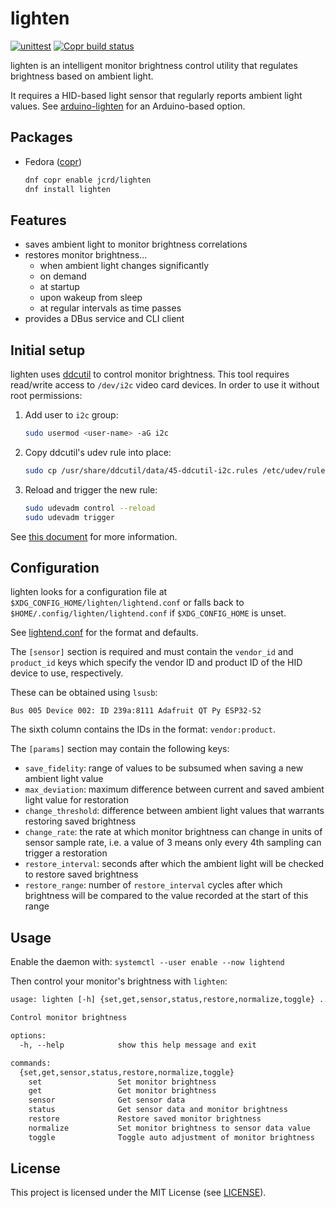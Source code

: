 # lighten

[![unittest](https://github.com/jcrd/lighten/actions/workflows/unittest.yml/badge.svg)](https://github.com/jcrd/lighten/actions/workflows/unittest.yml)
[![Copr build status](https://copr.fedorainfracloud.org/coprs/jcrd/lighten/package/lighten/status_image/last_build.png)](https://copr.fedorainfracloud.org/coprs/jcrd/lighten/package/lighten/)

lighten is an intelligent monitor brightness control utility that regulates
brightness based on ambient light.

It requires a HID-based light sensor that regularly reports ambient light values.
See [arduino-lighten][arduino-lighten] for an Arduino-based option.

[arduino-lighten]: https://github.com/jcrd/arduino-lighten

## Packages

- Fedora ([copr][copr])

  ```sh
  dnf copr enable jcrd/lighten
  dnf install lighten
  ```

[copr]: https://copr.fedorainfracloud.org/coprs/jcrd/lighten/

## Features

- saves ambient light to monitor brightness correlations
- restores monitor brightness...
  - when ambient light changes significantly
  - on demand
  - at startup
  - upon wakeup from sleep
  - at regular intervals as time passes
- provides a DBus service and CLI client

## Initial setup

lighten uses [ddcutil][ddcutil] to control monitor brightness.
This tool requires read/write access to `/dev/i2c` video card devices. In order to use it without root permissions:

1. Add user to `i2c` group:

    ```sh
    sudo usermod <user-name> -aG i2c
    ```

2. Copy ddcutil's udev rule into place:

    ```sh
    sudo cp /usr/share/ddcutil/data/45-ddcutil-i2c.rules /etc/udev/rules.d
    ```

3. Reload and trigger the new rule:

    ```sh
    sudo udevadm control --reload
    sudo udevadm trigger
    ```

See [this document][i2cperm] for more information.

[ddcutil]: https://www.ddcutil.com/
[i2cperm]: https://www.ddcutil.com/i2c_permissions/

## Configuration

lighten looks for a configuration file at
`$XDG_CONFIG_HOME/lighten/lightend.conf` or falls back to
`$HOME/.config/lighten/lightend.conf` if `$XDG_CONFIG_HOME` is unset.

See [lightend.conf](lightend.conf) for the format and defaults.

The `[sensor]` section is required and must contain the `vendor_id` and
`product_id` keys which specify the vendor ID and product ID of the HID device
to use, respectively.

These can be obtained using `lsusb`:

```
Bus 005 Device 002: ID 239a:8111 Adafruit QT Py ESP32-S2
```

The sixth column contains the IDs in the format: `vendor:product`.

The `[params]` section may contain the following keys:

- `save_fidelity`: range of values to be subsumed when saving a new ambient
light value
- `max_deviation`: maximum difference between current and saved ambient light
value for restoration
- `change_threshold`: difference between ambient light values that warrants
restoring saved brightness
- `change_rate`: the rate at which monitor brightness can change in units of
sensor sample rate, i.e. a value of 3 means only every 4th sampling can trigger
a restoration
- `restore_interval`: seconds after which the ambient light will be checked to
restore saved brightness
- `restore_range`: number of `restore_interval` cycles after which brightness
will be compared to the value recorded at the start of this range

## Usage

Enable the daemon with: `systemctl --user enable --now lightend`

Then control your monitor's brightness with `lighten`:

```txt
usage: lighten [-h] {set,get,sensor,status,restore,normalize,toggle} ...

Control monitor brightness

options:
  -h, --help            show this help message and exit

commands:
  {set,get,sensor,status,restore,normalize,toggle}
    set                 Set monitor brightness
    get                 Get monitor brightness
    sensor              Get sensor data
    status              Get sensor data and monitor brightness
    restore             Restore saved monitor brightness
    normalize           Set monitor brightness to sensor data value
    toggle              Toggle auto adjustment of monitor brightness
```

## License

This project is licensed under the MIT License (see [LICENSE](LICENSE)).
